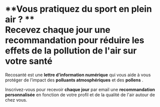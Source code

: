 # **Vous pratiquez du sport en plein air ? ** <br/>Recevez chaque jour une recommandation pour réduire les effets de la **pollution de l'air** sur votre santé

Recosanté est une **lettre d’information numérique** qui vous aide à vous protéger de l’impact des **polluants atmosphériques** et des **pollens** .

Inscrivez-vous pour recevoir **chaque jour** par email une **recommandation personnalisée** en fonction de votre profil et de la qualité de l'air autour de chez vous.
